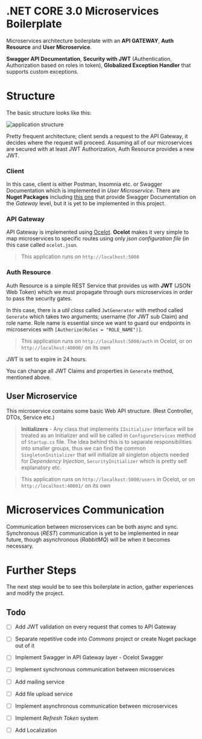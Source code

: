 # .NET CORE 3.0 Microservices Boilerplate
Microservices architecture boilerplate with an **API GATEWAY**, **Auth Resource** and **User Microservice**. 

**Swagger API Documentation**, **Security with JWT** (Authentication, Authorization based on roles in token), **Globalized Exception Handler** that supports custom exceptions.

# Structure
The basic structure looks like this:

![application structure](https://i.ibb.co/Dwfky4g/New-Project.png)

Pretty frequent architecture; client sends a request to the API Gateway, it decides where the request will proceed. Assuming all of our microservices are secured with at least JWT Authorization, Auth Resource provides a new JWT.

### Client

In this case, client is either Postman, Insomnia etc. or Swagger Documentation which is implemented in *User Microservice*.
There are **Nuget Packages** including [this one](https://github.com/Burgyn/MMLib.SwaggerForOcelot) that provide Swagger Documentation on the *Gateway* level, but it is yet to be implemented in this project.

### API Gateway
API Gateway is implemented using [Ocelot](https://github.com/ThreeMammals/Ocelot).  **Ocelot** makes it very simple to map microservices to specific routes using only *json configuration file* (in this case called `ocelot.json`.

> This application runs on `http://localhost:5000`

### Auth Resource
Auth Resource is a simple REST Service that provides us with **JWT** (JSON Web Token) which we must propagate through ours microservices in order to pass the security gates. 

In this case, there is a *util class* called `JwtGenerator` with method called `Generate` which takes two arguments; username (for JWT sub Claim) and role name. Role name is essential since we want to guard our endpoints in microservices with `[Authorize(Roles = "ROLE_NAME")]`.

> This application runs on `http://localhost:5000/auth` in Ocelot, or on `http://localhost:40000/` on its own

JWT is set to expire in 24 hours.

You can change all JWT Claims and properties in `Generate` method, mentioned above.

## User Microservice
This microservice contains some basic Web API structure. (Rest Controller, DTOs, Service etc.)

>**Initializers** - Any class that implements `IInitializer` interface will be treated as an Initializer and will be called in `ConfigureServices` method of `Startup.cs` file. The idea behind this is to separate responsibilities into smaller groups, thus we can find the common `SingletonInitializer` that will initialize all singleton objects needed for *Dependency Injection*, `SecurityInitializer` which is pretty self explanatory etc.

> This application runs on `http://localhost:5000/users` in Ocelot, or on `http://localhost:40001/` on its own

# Microservices Communication

Communication between microservices can be both async and sync. Synchronous (*REST*) communication is yet to be implemented in near future, though asynchronous (*RabbitMQ*) will be when it becomes necessary.

# Further Steps
The next step would be to see this boilerplate in action, gather experiences and modify the project.

## Todo
- [ ] Add JWT validation on every request that comes to API Gateway
- [ ] Separate repetitive code into *Commons* project or create Nuget package out of it

- [ ] Implement Swagger in API Gateway layer - Ocelot Swagger
- [ ] Implement synchronous communication between microservices
- [ ] Add mailing service
- [ ] Add file upload service
- [ ] Implement asynchronous communication between microservices
- [ ]  Implement *Refresh Token* system
- [ ] Add Localization

